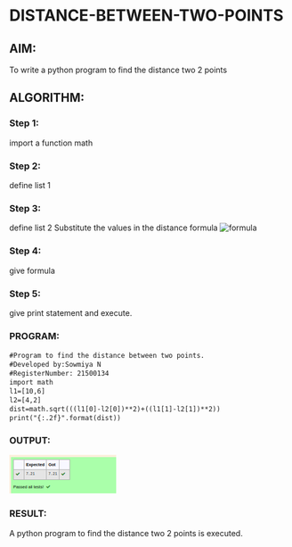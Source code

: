 # DISTANCE-BETWEEN-TWO-POINTS

## AIM:
To write a python program to find the distance two 2 points
## ALGORITHM:
### Step 1: 
import a function math
### Step 2: 
define list 1
### Step 3: 
define list 2
Substitute the values in the distance formula  ![formula](/formula.jpg)
### Step 4: 
give formula
### Step 5: 
give print statement and execute.
### PROGRAM:
  ```
  #Program to find the distance between two points.
#Developed by:Sowmiya N 
#RegisterNumber: 21500134
import math
l1=[10,6]
l2=[4,2]
dist=math.sqrt(((l1[0]-l2[0])**2)+((l1[1]-l2[1])**2))
print("{:.2f}".format(dist))
  ```


### OUTPUT:
![output](./python03.png)

### RESULT:
 A python program to find the distance two 2 points is executed.
